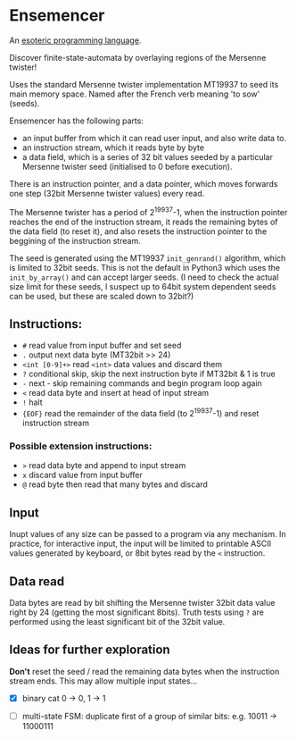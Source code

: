 # Ensemencer
An [esoteric programming language](https://esolangs.org/wiki/ensemencer).

Discover finite-state-automata by overlaying regions of the Mersenne twister!

Uses the standard Mersenne twister implementation MT19937 to seed its main memory space. Named after the French verb meaning 'to sow' (seeds).

Ensemencer has the following parts:

* an input buffer from which it can read user input, and also write data to.
* an instruction stream, which it reads byte by byte
* a data field, which is a series of 32 bit values seeded by a particular Mersenne twister seed (initialised to 0 before execution).

There is an instruction pointer, and a data pointer, which moves forwards one step (32bit Mersenne twister values) every read.

The Mersenne twister has a period of 2<sup>19937</sup>-1, when the instruction pointer reaches the end of the instruction stream, it reads the remaining bytes of the data field (to reset it), and also resets the instruction pointer to the beggining of the instruction stream.

The seed is generated using the MT19937 <code>init_genrand()</code> algorithm, which is limited to 32bit seeds. This is not the default in Python3 which uses the <code>init_by_array()</code> and can accept larger seeds. (I need to check the actual size limit for these seeds, I suspect up to 64bit system dependent seeds can be used, but these are scaled down to 32bit?)


## Instructions:
* `#` read value from input buffer and set seed
* `.` output next data byte (MT32bit >> 24)
* `<int [0-9]+>` read `<int>` data values and discard them
* `?` conditional skip, skip the next instruction byte if MT32bit & 1 is true
* `-` next - skip remaining commands and begin program loop again
* `<` read data byte and insert at head of input stream
* `!` halt
* `{EOF}` read the remainder of the data field (to 2<sup>19937</sup>-1) and reset instruction stream

### Possible extension instructions:
* `>` read data byte and append to input stream
* `x` discard value from input buffer
* `@` read byte then read that many bytes and discard

## Input
Inupt values of any size can be passed to a program via any mechanism. In practice, for interactive input, the input will be limited to printable ASCII values generated by keyboard, or 8bit bytes read by the <code><</code> instruction.

## Data read
Data bytes are read by bit shifting the Mersenne twister 32bit data value right by 24 (getting the most significant 8bits). Truth tests using <code>?</code> are performed using the least significant bit of the 32bit value.


## Ideas for further exploration
**Don't** reset the seed / read the remaining data bytes when the instruction stream ends. This may allow multiple input states...

- [x] binary cat 0 -> 0, 1 -> 1
- [ ] multi-state FSM: duplicate first of a group of similar bits: e.g. 10011 -> 11000111

